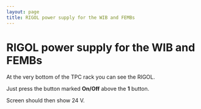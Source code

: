 ```yaml
---
layout: page
title: RIGOL power supply for the WIB and FEMBs
---
```




RIGOL power supply for the WIB and FEMBs
====================================================================================================

At the very bottom of the TPC rack you can see the RIGOL.

Just press the button marked **On/Off** above the **1** button.

Screen should then show 24 V.

